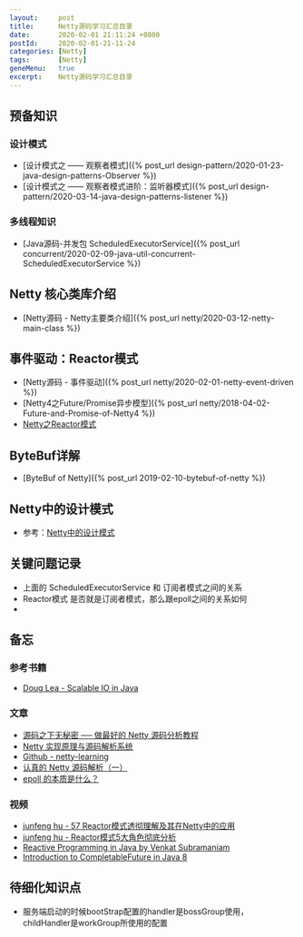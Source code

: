 ```yaml
---
layout:     post
title:      Netty源码学习汇总目录
date:       2020-02-01 21:11:24 +0800
postId:     2020-02-01-21-11-24
categories: [Netty]
tags:       [Netty]
geneMenu:   true
excerpt:    Netty源码学习汇总目录
---
```


## 预备知识

### 设计模式

* [设计模式之 —— 观察者模式]({% post_url design-pattern/2020-01-23-java-design-patterns-Observer %})
* [设计模式之 —— 观察者模式进阶：监听器模式]({% post_url design-pattern/2020-03-14-java-design-patterns-listener %})

### 多线程知识

* [Java源码-并发包 ScheduledExecutorService]({% post_url concurrent/2020-02-09-java-util-concurrent-ScheduledExecutorService %})

## Netty 核心类库介绍

* [Netty源码 - Netty主要类介绍]({% post_url netty/2020-03-12-netty-main-class %})

## 事件驱动：Reactor模式

* [Netty源码 - 事件驱动]({% post_url netty/2020-02-01-netty-event-driven %})
* [Netty4之Future/Promise异步模型]({% post_url netty/2018-04-02-Future-and-Promise-of-Netty4 %})
* [Netty之Reactor模式](https://zhuanlan.zhihu.com/p/33272452)

## ByteBuf详解

* [ByteBuf of Netty]({% post_url 2019-02-10-bytebuf-of-netty %})

## Netty中的设计模式

* 参考：[Netty中的设计模式](https://juejin.im/post/5d04aa52e51d45109b01b18a)

## 关键问题记录

* 上面的 ScheduledExecutorService 和 订阅者模式之间的关系
* Reactor模式 是否就是订阅者模式，那么跟epoll之间的关系如何
* 



## 备忘

### 参考书籍

* [Doug Lea - Scalable IO in Java](http://gee.cs.oswego.edu/dl/cpjslides/nio.pdf)

### 文章

* [源码之下无秘密 ── 做最好的 Netty 源码分析教程](https://segmentfault.com/a/1190000007282628)
* [Netty 实现原理与源码解析系统](http://www.iocoder.cn/Netty/Netty-collection/?vip)
* [Github - netty-learning](https://github.com/code4craft/netty-learning)
* [认真的 Netty 源码解析（一）](https://juejin.im/post/5bdfde8251882516f6632dfe)
* [epoll 的本质是什么？](https://zhuanlan.zhihu.com/p/63179839)

### 视频
* [junfeng hu - 57 Reactor模式透彻理解及其在Netty中的应用](https://www.youtube.com/watch?v=zR4Bro5bphI&list=PLfFz9jdZIa8cj6XIwkSaUbzEdPQZMmhCj&index=28)
* [junfeng hu - Reactor模式5大角色彻底分析](https://www.youtube.com/watch?v=PyiPA_liKKo)
* [Reactive Programming in Java by Venkat Subramaniam](https://www.youtube.com/watch?v=f3acAsSZPhU)
* [Introduction to CompletableFuture in Java 8](https://www.youtube.com/watch?v=ImtZgX1nmr8)

## 待细化知识点

* 服务端启动的时候bootStrap配置的handler是bossGroup使用，childHandler是workGroup所使用的配置







